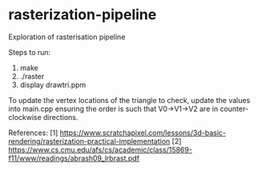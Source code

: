 # rasterization-pipeline
Exploration of rasterisation pipeline

Steps to run:
1. make
2. ./raster
3. display drawtri.ppm

To update the vertex locations of the triangle to check, update the values into main.cpp ensuring the order is such that V0->V1->V2 are in counter-clockwise directions.

References:
[1] https://www.scratchapixel.com/lessons/3d-basic-rendering/rasterization-practical-implementation
[2] https://www.cs.cmu.edu/afs/cs/academic/class/15869-f11/www/readings/abrash09_lrbrast.pdf
